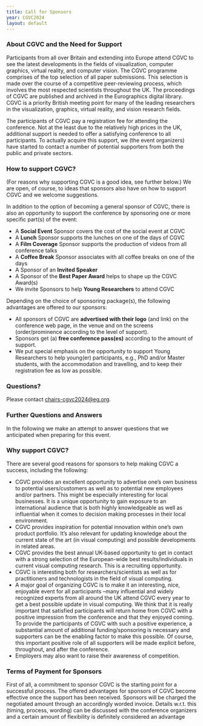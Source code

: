 ```yaml
---
title: Call for Sponsors
year: CGVC2024
layout: default
---
```


### About CGVC and the Need for Support

Participants from all over Britain and extending into Europe attend CGVC to see the latest developments in the fields of visualization, computer graphics, virtual reality, and computer vision. The CGVC programme comprises of the top selection of all paper submissions. This selection is made over the course of a competitive peer-reviewing process, which involves the most respected scientists throughout the UK. The proceedings of CGVC are published and archived in the Eurographics digital library. CGVC is a priority British meeting point for many of the leading researchers in the visualization, graphics, virtual reality, and vision research fields.

The participants of CGVC pay a registration fee for attending the conference. Not at the least due to the relatively high prices in the UK, additional support is needed to offer a satisfying conference to all participants. To actually acquire this support, we (the event organizers) have started to contact a number of potential supporters from both the public and private sectors.

### How to support CGVC?

(For reasons why supporting CGVC is a good idea, see further below.) We are open, of course, to ideas that sponsors also have on how to support CGVC and we welcome suggestions.

In addition to the option of becoming a general sponsor of CGVC, there is also an opportunity to support the conference by sponsoring one or more specific part(s) of the event:

- A **Social Event** Sponsor covers the cost of the social event at CGVC
- A **Lunch** Sponsor supports the lunches on one of the days of CGVC
- A **Film Coverage** Sponsor supports the production of videos from all conference talks
- A **Coffee Break** Sponsor associates with all coffee breaks on one of the days
- A Sponsor of an **Invited Speaker**
- A Sponsor of the **Best Paper Award** helps to shape up the CGVC Award(s)
- We invite Sponsors to help **Young Researchers** to attend CGVC

Depending on the choice of sponsoring package(s), the following advantages are offered to our sponsors:

- All sponsors of CGVC are **advertised with their logo** (and link) on the conference web page, in the venue and on the screens (order/prominence according to the level of support).
- Sponsors get (a) **free conference pass(es)** according to the amount of support.
- We put special emphasis on the opportunity to support Young Researchers to help young(er) participants, e.g., PhD and/or Master students, with the accommodation and travelling, and to keep their registration fee as low as possible.

### Questions?

Please contact [chairs-cgvc2024@eg.org](mailto:chairs-cgvc2024@eg.org).

### Further Questions and Answers

In the following we make an attempt to answer questions that we anticipated when preparing for this event.

### Why support CGVC?

There are several good reasons for sponsors to help making CGVC a success,
including the following:

- CGVC provides an excellent opportunity to advertise one’s own business to potential users/customers as well as to potential new employees and/or partners. This might be especially interesting for local businesses. It is a unique opportunity to gain exposure to an international audience that is both highly knowledgeable as well as influential when it comes to decision making processes in their local environment.
- CGVC provides inspiration for potential innovation within one’s own product portfolio. It’s also relevant for updating knowledge about the current state of the art (in visual computing) and possible developments in related areas.
- CGVC provides the best annual UK-based opportunity to get in contact with a strong selection of the European-wide best results/individuals in current visual computing research. This is a recruiting opportunity.
- CGVC is interesting both for researchers/scientists as well as for practitioners and technologists in the field of visual computing.
- A major goal of organizing CGVC is to make it an interesting, nice, enjoyable event for all participants –many influential and widely recognized experts from all around the UK attend CGVC every year to get a best possible update in visual computing. We think that it is really important that satisfied participants will return home from CGVC with a positive impression from the conference and that they enjoyed coming. To provide the participants of CGVC with such a positive experience, a substantial amount of additional funding/sponsoring is necessary and supporters can be the enabling factor to make this possible. Of course, this important positive role of all supporters will be made explicit before, throughout, and after the conference.
- Employers may also want to raise their awareness of competition.

### Terms of Payment for Sponsors

First of all, a commitment to sponsor CGVC is the starting point for a successful process. The offered advantages for sponsors of CGVC become effective once the support has been received. Sponsors will be charged the negotiated amount through an accordingly worded invoice. Details w.r.t. this (timing, process, wording) can be discussed with the conference organizers and a certain amount of flexibility is definitely considered an advantage
